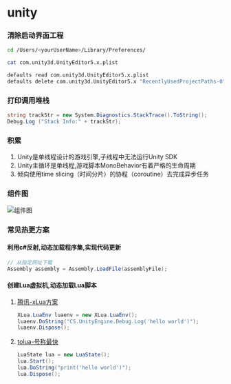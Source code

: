 # unity

### 清除启动界面工程

```bash
cd /Users/<yourUserName>/Library/Preferences/

cat com.unity3d.UnityEditor5.x.plist

defaults read com.unity3d.UnityEditor5.x.plist
defaults delete com.unity3d.UnityEditor5.x "RecentlyUsedProjectPaths-0"
```

### 打印调用堆栈

```c#
string trackStr = new System.Diagnostics.StackTrace().ToString();
Debug.Log ("Stack Info:" + trackStr);
```

### 积累

1. Unity是单线程设计的游戏引擎,子线程中无法运行Unity SDK
2. Unity主循环是单线程,游戏脚本MonoBehavior有着严格的生命周期
3. 倾向使用time slicing（时间分片）的协程（coroutine）去完成异步任务

### 组件图

![组件图](/webp/unity/component.webp "组件图")

### 常见热更方案

#### 利用c#反射,动态加载程序集,实现代码更新

```c#
// 从指定网址下载
Assembly assembly = Assembly.LoadFile(assemblyFile);
```

#### 创建Lua虚拟机,动态加载Lua脚本

 1. [腾讯-xLua方案](https://github.com/Tencent/xLua)

    ```c#
    XLua.LuaEnv luaenv = new XLua.LuaEnv();
    luaenv.DoString("CS.UnityEngine.Debug.Log('hello world')");
    luaenv.Dispose();
    ```

 2. [tolua-号称最快](https://github.com/topameng/tolua)

    ```C#
    LuaState lua = new LuaState();
    lua.Start();
    lua.DoString("print('hello world')");
    lua.Dispose();
    ```
